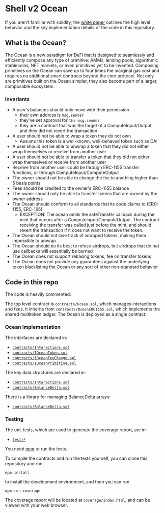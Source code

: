 # Shell v2 Ocean

If you aren't familiar with solidity, the [white paper](Ocean_-_Shell_v2_Part_2.pdf) outlines the high level behavior and the key implementation details of the code in this repository.

## What is the Ocean?
The Ocean is a new paradigm for DeFi that is designed to seamlessly and efficiently compose any type of primitive: AMMs, lending pools, algorithmic stablecoins, NFT markets, or even primitives yet to be invented. Composing primitives on the Ocean can save up to four times the marginal gas cost and requires no additional smart contracts beyond the core protocol. Not only are primitives built on the Ocean simpler, they also become part of a larger, composable ecosystem.

### Invariants
 - A user's balances should only move with their permission
    - their own address is `msg.sender`
    - they've set approval for `the msg.sender`
    - they are a contract that was the target of a ComputeInput/Output, and they did not revert the transaction
 - A user should not be able to wrap a token they do not own
    - Assume this token is a well-known, well-behaved token such as DAI
 - A user should not be able to unwrap a token that they did not either wrap themselves or receive from another user
 - A user should not be able to transfer a token that they did not either wrap themselves or receive from another user
 - Receive from another user could be through ERC-1155 transfer functions, or through ComputeInput/ComputeOutput
 - The owner should not be able to change the fee to anything higher than 5 basis points
 - Fees should be credited to the owner's ERC-1155 balance
 - The owner should only be able to transfer tokens that are owned by the owner address
 - The Ocean should conform to all standards that its code claims to (ERC-1155, ERC-165)
    - EXCEPTION: The ocean omits the safeTransfer callback during the mint that occurs after a ComputeInput/ComputeOutput.  The contract receiving the transfer was called just before the mint, and should revert the transaction if it does not want to receive the token.
 - The Ocean should not lose track of wrapped tokens, making them impossible to unwrap
 - The Ocean should do its best to refuse airdrops, but airdrops that do not use callbacks will essentially be burned
 - The Ocean does not support rebasing tokens, fee on transfer tokens
 - The Ocean does not provide any guarantees against the underlying token blacklisting the Ocean or any sort of other non-standard behavior

## Code in this repo

The code is heavily commented.

The top level contract is `contracts/Ocean.sol`, which manages interactions and fees.  It inherits from `contracts/OceanERC1155.sol`, which implements the shared multitoken ledger.  The Ocean is deployed as a single contract.

### Ocean Implementation
The interfaces are declared in:
 - [`contracts/Interactions.sol`](contracts/Interactions.sol)
 - [`contracts/IOceanToken.sol`](contracts/IOceanToken.sol)
 - [`contracts/IOceanFeeChange.sol`](contracts/IOceanFeeChange.sol)
 - [`contracts/IOceanPrimitive.sol`](contracts/IOceanPrimitive.sol)

The key data structures are declared in:
 - [`contracts/Interactions.sol`](contracts/Interactions.sol)
 - [`contracts/BalanceDelta.sol`](contracts/BalanceDelta.sol)

There is a library for managing BalanceDelta arrays:
 - [`contracts/BalanceDelta.sol`](contracts/BalanceDelta.sol)

### Testing
The unit tests, which are used to generate the coverage report, are in:
 - [`test/*`](test/)

You need [npm](https://nodejs.org) to run the tests.

To compile the contracts and run the tests yourself, you can clone this repository and run
```shell
npm install
```
to install the development environment, and then you can run
```shell
npm run coverage
```
The coverage report will be located at `coverage/index.html`, and can be viewed with your web browser.
